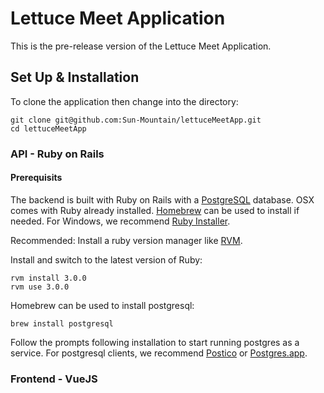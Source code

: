 # Lettuce Meet Application
This is the pre-release version of the Lettuce Meet Application.

## Set Up & Installation
To clone the application then change into the directory:

```
git clone git@github.com:Sun-Mountain/lettuceMeetApp.git
cd lettuceMeetApp
```

### API - Ruby on Rails

#### Prerequisits
The backend is built with Ruby on Rails with a [PostgreSQL](https://github.com/Sun-Mountain/lettuceMeetApp/blob/main/Postgres-url) database. OSX comes with Ruby already installed. [Homebrew](https://brew.sh/) can be used to install if needed. For Windows, we recommend [Ruby Installer](https://rubyinstaller.org/).

Recommended: Install a ruby version manager like [RVM](https://rvm.io/).

Install and switch to the latest version of Ruby:

```
rvm install 3.0.0
rvm use 3.0.0
```

Homebrew can be used to install postgresql:

```
brew install postgresql
```

Follow the prompts following installation to start running postgres as a service. For postgresql clients, we recommend [Postico](https://eggerapps.at/postico/) or [Postgres.app](https://postgresapp.com/downloads.html).

### Frontend - VueJS
